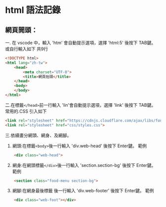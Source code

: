 # html 語法記錄
## 網頁開頭：
一. 在 vscode 中，輸入 'htm' 會自動提示選項，選擇 'html:5' 後按下 TAB鍵。  
或自行輸入如下 共9行

```html 
<!DOCTYPE html>
<html lang="zh-tw">
    <head>
        <meta charset="UTF-8">
        <title>網頁抬頭</title>
    </head>
    <body>
    </body>
</html>
```

二.在標籤`</head>`前一行輸入 'lin'會自動提示選項，選擇 'link' 後按下 TAB鍵。  
常用的.CSS 引入如下

```html
<link rel="stylesheet" href="https://cdnjs.cloudflare.com/ajax/libs/font-awesome/6.4.0/css/all.min.css">
<link rel="stylesheet" href="css/styles.css">
```

三.依續畫分網頭、網身、及網腳。  
1. 網頭:在標籤`<body>`後一行輸入 'div.web-head' 後按下 Enter鍵。  範例  
```html
    <div class="web-head">
```

2. 網身:在網頭標籤`</div>`後一行輸入 'section.section-bg' 後按下 Enter鍵。  範例
```html
    <section class="food-menu section-bg">
```

3. 網腳:在網身最後標籤 後一行輸入 'div.web-footer' 後按下 Enter鍵。  範例
```html
    <div class="web-foot"></div>
```
